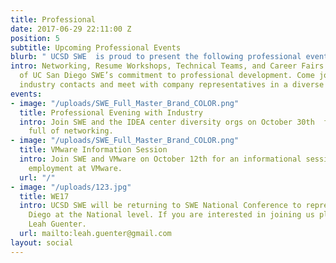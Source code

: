 ```yaml
---
title: Professional
date: 2017-06-29 22:11:00 Z
position: 5
subtitle: Upcoming Professional Events
blurb: " UCSD SWE  is proud to present the following professional events\n"
intro: Networking, Resume Workshops, Technical Teams, and Career Fairs are all examples
  of UC San Diego SWE’s commitment to professional development. Come join us to gain
  industry contacts and meet with company representatives in a diverse environment.
events:
- image: "/uploads/SWE_Full_Master_Brand_COLOR.png"
  title: Professional Evening with Industry
  intro: Join SWE and the IDEA center diversity orgs on October 30th  for an evening
    full of networking.
- image: "/uploads/SWE_Full_Master_Brand_COLOR.png"
  title: VMware Information Session
  intro: Join SWE and VMware on October 12th for an informational session regarding
    employment at VMware.
  url: "/"
- image: "/uploads/123.jpg"
  title: WE17
  intro: UCSD SWE will be returning to SWE National Conference to represent UC San
    Diego at the National level. If you are interested in joining us please contact
    Leah Guenter.
  url: mailto:leah.guenter@gmail.com
layout: social
---
```



